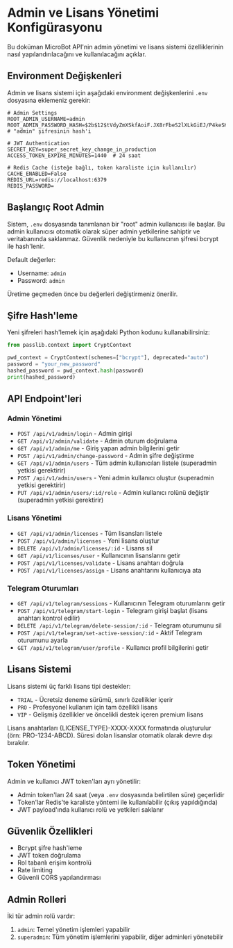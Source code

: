 # Admin ve Lisans Yönetimi Konfigürasyonu

Bu doküman MicroBot API'nin admin yönetimi ve lisans sistemi özelliklerinin nasıl yapılandırılacağını ve kullanılacağını açıklar.

## Environment Değişkenleri

Admin ve lisans sistemi için aşağıdaki environment değişkenlerini `.env` dosyasına eklemeniz gerekir:

```
# Admin Settings
ROOT_ADMIN_USERNAME=admin
ROOT_ADMIN_PASSWORD_HASH=$2b$12$tVdyZmXSkfAoiF.JX8rFbeS2lXLkGiEJ/P4keSK4yYrGlnpVYyDCm  # "admin" şifresinin hash'i

# JWT Authentication
SECRET_KEY=super_secret_key_change_in_production
ACCESS_TOKEN_EXPIRE_MINUTES=1440  # 24 saat

# Redis Cache (isteğe bağlı, token karaliste için kullanılır)
CACHE_ENABLED=False
REDIS_URL=redis://localhost:6379
REDIS_PASSWORD=
```

## Başlangıç Root Admin

Sistem, `.env` dosyasında tanımlanan bir "root" admin kullanıcısı ile başlar. Bu admin kullanıcısı otomatik olarak süper admin yetkilerine sahiptir ve veritabanında saklanmaz. Güvenlik nedeniyle bu kullanıcının şifresi bcrypt ile hash'lenir.

Default değerler:
- Username: `admin`
- Password: `admin`

Üretime geçmeden önce bu değerleri değiştirmeniz önerilir.

## Şifre Hash'leme

Yeni şifreleri hash'lemek için aşağıdaki Python kodunu kullanabilirsiniz:

```python
from passlib.context import CryptContext

pwd_context = CryptContext(schemes=["bcrypt"], deprecated="auto")
password = "your_new_password"
hashed_password = pwd_context.hash(password)
print(hashed_password)
```

## API Endpoint'leri

### Admin Yönetimi
- `POST /api/v1/admin/login` - Admin girişi
- `GET /api/v1/admin/validate` - Admin oturum doğrulama
- `GET /api/v1/admin/me` - Giriş yapan admin bilgilerini getir
- `POST /api/v1/admin/change-password` - Admin şifre değiştirme
- `GET /api/v1/admin/users` - Tüm admin kullanıcıları listele (superadmin yetkisi gerektirir)
- `POST /api/v1/admin/users` - Yeni admin kullanıcı oluştur (superadmin yetkisi gerektirir)
- `PUT /api/v1/admin/users/:id/role` - Admin kullanıcı rolünü değiştir (superadmin yetkisi gerektirir)

### Lisans Yönetimi
- `GET /api/v1/admin/licenses` - Tüm lisansları listele
- `POST /api/v1/admin/licenses` - Yeni lisans oluştur
- `DELETE /api/v1/admin/licenses/:id` - Lisans sil
- `GET /api/v1/licenses/user` - Kullanıcının lisanslarını getir
- `POST /api/v1/licenses/validate` - Lisans anahtarı doğrula
- `POST /api/v1/licenses/assign` - Lisans anahtarını kullanıcıya ata

### Telegram Oturumları
- `GET /api/v1/telegram/sessions` - Kullanıcının Telegram oturumlarını getir
- `POST /api/v1/telegram/start-login` - Telegram girişi başlat (lisans anahtarı kontrol edilir)
- `DELETE /api/v1/telegram/delete-session/:id` - Telegram oturumunu sil
- `POST /api/v1/telegram/set-active-session/:id` - Aktif Telegram oturumunu ayarla
- `GET /api/v1/telegram/user/profile` - Kullanıcı profil bilgilerini getir

## Lisans Sistemi

Lisans sistemi üç farklı lisans tipi destekler:
- `TRIAL` - Ücretsiz deneme sürümü, sınırlı özellikler içerir
- `PRO` - Profesyonel kullanım için tam özellikli lisans
- `VIP` - Gelişmiş özellikler ve öncelikli destek içeren premium lisans

Lisans anahtarları {LICENSE_TYPE}-XXXX-XXXX formatında oluşturulur (örn: PRO-1234-ABCD). Süresi dolan lisanslar otomatik olarak devre dışı bırakılır.

## Token Yönetimi

Admin ve kullanıcı JWT token'ları ayrı yönetilir:

- Admin token'ları 24 saat (veya `.env` dosyasında belirtilen süre) geçerlidir
- Token'lar Redis'te karaliste yöntemi ile kullanılabilir (çıkış yapıldığında)
- JWT payload'ında kullanıcı rolü ve yetkileri saklanır

## Güvenlik Özellikleri

- Bcrypt şifre hash'leme
- JWT token doğrulama
- Rol tabanlı erişim kontrolü
- Rate limiting
- Güvenli CORS yapılandırması

## Admin Rolleri

İki tür admin rolü vardır:
1. `admin`: Temel yönetim işlemleri yapabilir
2. `superadmin`: Tüm yönetim işlemlerini yapabilir, diğer adminleri yönetebilir 